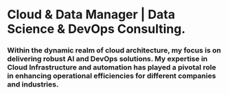 # Cloud & Data Manager | Data Science & DevOps Consulting.

### Within the dynamic realm of cloud architecture, my focus is on delivering robust AI and DevOps solutions. My expertise in Cloud Infrastructure and automation has played a pivotal role in enhancing operational efficiencies for different companies and industries.
